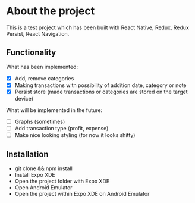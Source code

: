 # About the project

This is a test project which has been built with React Native, Redux, Redux Persist, React Navigation.

## Functionality

What has been implemented:

* [x] Add, remove categories
* [x] Making transactions with possibility of addition date, category or note
* [x] Persist store \(made transactions or categories are stored on the target device\)

What will be implemented in the future:

* [ ] Graphs \(sometimes\)
* [ ] Add transaction type \(profit, expense\)
* [ ] Make nice looking styling \(for now it looks shitty\)

## Installation

* git clone && npm install
* Install Expo XDE
* Open the project folder with Expo XDE
* Open Android Emulator
* Open the project within Expo XDE on Android Emulator
